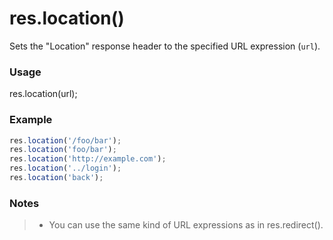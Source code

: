 # res.location()
Sets the "Location" response header to the specified URL expression (`url`).

### Usage
res.location(url);

### Example
```javascript
res.location('/foo/bar');
res.location('foo/bar');
res.location('http://example.com');
res.location('../login');
res.location('back');
```

### Notes
>+ You can use the same kind of URL expressions as in res.redirect().








